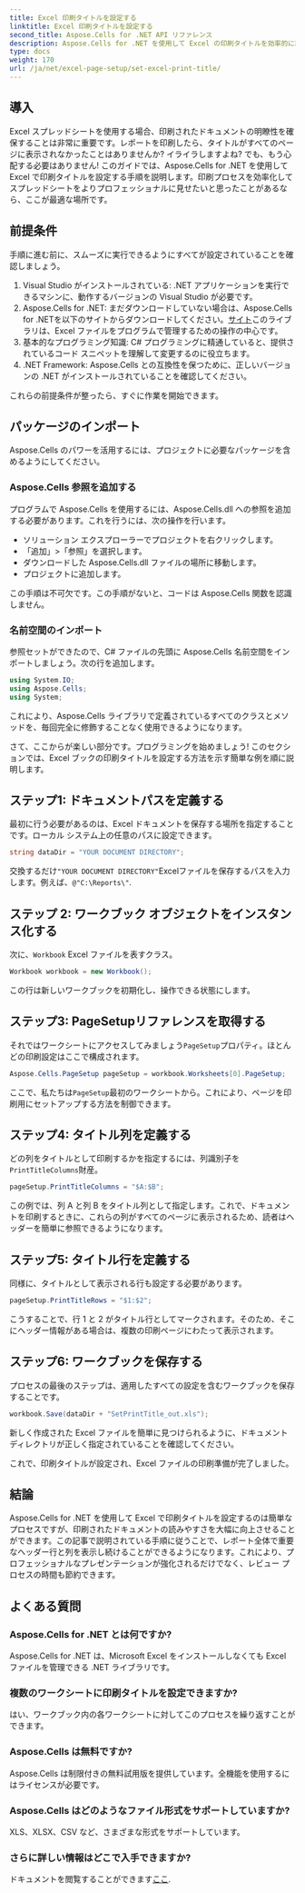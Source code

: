 ```yaml
---
title: Excel 印刷タイトルを設定する
linktitle: Excel 印刷タイトルを設定する
second_title: Aspose.Cells for .NET API リファレンス
description: Aspose.Cells for .NET を使用して Excel の印刷タイトルを効率的に設定する方法を学びます。ステップバイステップのガイドを使用して印刷プロセスを効率化します。
type: docs
weight: 170
url: /ja/net/excel-page-setup/set-excel-print-title/
---
```

## 導入

Excel スプレッドシートを使用する場合、印刷されたドキュメントの明瞭性を確保することは非常に重要です。レポートを印刷したら、タイトルがすべてのページに表示されなかったことはありませんか? イライラしますよね? でも、もう心配する必要はありません! このガイドでは、Aspose.Cells for .NET を使用して Excel で印刷タイトルを設定する手順を説明します。印刷プロセスを効率化してスプレッドシートをよりプロフェッショナルに見せたいと思ったことがあるなら、ここが最適な場所です。

## 前提条件

手順に進む前に、スムーズに実行できるようにすべてが設定されていることを確認しましょう。

1. Visual Studio がインストールされている: .NET アプリケーションを実行できるマシンに、動作するバージョンの Visual Studio が必要です。
2.  Aspose.Cells for .NET: まだダウンロードしていない場合は、Aspose.Cells for .NETを以下のサイトからダウンロードしてください。[サイト](https://releases.aspose.com/cells/net/)このライブラリは、Excel ファイルをプログラムで管理するための操作の中心です。
3. 基本的なプログラミング知識: C# プログラミングに精通していると、提供されているコード スニペットを理解して変更するのに役立ちます。
4. .NET Framework: Aspose.Cells との互換性を保つために、正しいバージョンの .NET がインストールされていることを確認してください。

これらの前提条件が整ったら、すぐに作業を開始できます。

## パッケージのインポート

Aspose.Cells のパワーを活用するには、プロジェクトに必要なパッケージを含めるようにしてください。 

### Aspose.Cells 参照を追加する

プログラムで Aspose.Cells を使用するには、Aspose.Cells.dll への参照を追加する必要があります。これを行うには、次の操作を行います。

- ソリューション エクスプローラーでプロジェクトを右クリックします。
- 「追加」>「参照」を選択します。
- ダウンロードした Aspose.Cells.dll ファイルの場所に移動します。
- プロジェクトに追加します。

この手順は不可欠です。この手順がないと、コードは Aspose.Cells 関数を認識しません。

### 名前空間のインポート

参照セットができたので、C# ファイルの先頭に Aspose.Cells 名前空間をインポートしましょう。次の行を追加します。

```csharp
using System.IO;
using Aspose.Cells;
using System;
```

これにより、Aspose.Cells ライブラリで定義されているすべてのクラスとメソッドを、毎回完全に修飾することなく使用できるようになります。

さて、ここからが楽しい部分です。プログラミングを始めましょう! このセクションでは、Excel ブックの印刷タイトルを設定する方法を示す簡単な例を順に説明します。

## ステップ1: ドキュメントパスを定義する

最初に行う必要があるのは、Excel ドキュメントを保存する場所を指定することです。ローカル システム上の任意のパスに設定できます。 

```csharp
string dataDir = "YOUR DOCUMENT DIRECTORY";
```

交換するだけ`"YOUR DOCUMENT DIRECTORY"`Excelファイルを保存するパスを入力します。例えば、`@"C:\Reports\"`.

## ステップ 2: ワークブック オブジェクトをインスタンス化する

次に、`Workbook` Excel ファイルを表すクラス。

```csharp
Workbook workbook = new Workbook();
```

この行は新しいワークブックを初期化し、操作できる状態にします。

## ステップ3: PageSetupリファレンスを取得する

それではワークシートにアクセスしてみましょう`PageSetup`プロパティ。ほとんどの印刷設定はここで構成されます。

```csharp
Aspose.Cells.PageSetup pageSetup = workbook.Worksheets[0].PageSetup;
```

ここで、私たちは`PageSetup`最初のワークシートから。これにより、ページを印刷用にセットアップする方法を制御できます。

## ステップ4: タイトル列を定義する

どの列をタイトルとして印刷するかを指定するには、列識別子を`PrintTitleColumns`財産。 

```csharp
pageSetup.PrintTitleColumns = "$A:$B";
```

この例では、列 A と列 B をタイトル列として指定します。これで、ドキュメントを印刷するときに、これらの列がすべてのページに表示されるため、読者はヘッダーを簡単に参照できるようになります。

## ステップ5: タイトル行を定義する

同様に、タイトルとして表示される行も設定する必要があります。

```csharp
pageSetup.PrintTitleRows = "$1:$2";
```

こうすることで、行 1 と 2 がタイトル行としてマークされます。そのため、そこにヘッダー情報がある場合は、複数の印刷ページにわたって表示されます。

## ステップ6: ワークブックを保存する

プロセスの最後のステップは、適用したすべての設定を含むワークブックを保存することです。 

```csharp
workbook.Save(dataDir + "SetPrintTitle_out.xls");
```

新しく作成された Excel ファイルを簡単に見つけられるように、ドキュメント ディレクトリが正しく指定されていることを確認してください。 

これで、印刷タイトルが設定され、Excel ファイルの印刷準備が完了しました。

## 結論

Aspose.Cells for .NET を使用して Excel で印刷タイトルを設定するのは簡単なプロセスですが、印刷されたドキュメントの読みやすさを大幅に向上させることができます。この記事で説明されている手順に従うことで、レポート全体で重要なヘッダー行と列を表示し続けることができるようになります。これにより、プロフェッショナルなプレゼンテーションが強化されるだけでなく、レビュー プロセスの時間も節約できます。

## よくある質問

### Aspose.Cells for .NET とは何ですか?
Aspose.Cells for .NET は、Microsoft Excel をインストールしなくても Excel ファイルを管理できる .NET ライブラリです。

### 複数のワークシートに印刷タイトルを設定できますか?
はい、ワークブック内の各ワークシートに対してこのプロセスを繰り返すことができます。

### Aspose.Cells は無料ですか?
Aspose.Cells は制限付きの無料試用版を提供しています。全機能を使用するにはライセンスが必要です。

### Aspose.Cells はどのようなファイル形式をサポートしていますか?
XLS、XLSX、CSV など、さまざまな形式をサポートしています。

### さらに詳しい情報はどこで入手できますか?
ドキュメントを閲覧することができます[ここ](https://reference.aspose.com/cells/net/).